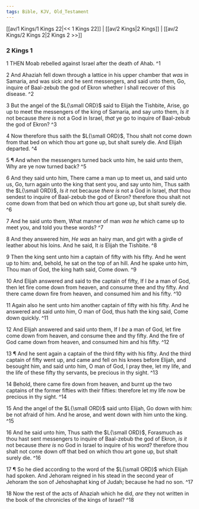 ```yaml
---
tags: Bible, KJV, Old_Testament
---
```


[[av/1 Kings/1 Kings 22|<< 1 Kings 22]] | [[av/2 Kings|2 Kings]] | [[av/2 Kings/2 Kings 2|2 Kings 2 >>]]

### 2 Kings 1

1 THEN Moab rebelled against Israel after the death of Ahab. ^1

2 And Ahaziah fell down through a lattice in his upper chamber that _was_ in Samaria, and was sick: and he sent messengers, and said unto them, Go, inquire of Baal-zebub the god of Ekron whether I shall recover of this disease. ^2

3 But the angel of the $L{\small ORD}$ said to Elijah the Tishbite, Arise, go up to meet the messengers of the king of Samaria, and say unto them, _Is_ _it_ not because _there_ _is_ not a God in Israel, _that_ ye go to inquire of Baal-zebub the god of Ekron? ^3

4 Now therefore thus saith the $L{\small ORD}$, Thou shalt not come down from that bed on which thou art gone up, but shalt surely die. And Elijah departed. ^4

5 ¶ And when the messengers turned back unto him, he said unto them, Why are ye now turned back? ^5

6 And they said unto him, There came a man up to meet us, and said unto us, Go, turn again unto the king that sent you, and say unto him, Thus saith the $L{\small ORD}$, _Is_ _it_ not because _there_ _is_ not a God in Israel, _that_ thou sendest to inquire of Baal-zebub the god of Ekron? therefore thou shalt not come down from that bed on which thou art gone up, but shalt surely die. ^6

7 And he said unto them, What manner of man _was_ _he_ which came up to meet you, and told you these words? ^7

8 And they answered him, _He_ _was_ an hairy man, and girt with a girdle of leather about his loins. And he said, It _is_ Elijah the Tishbite. ^8

9 Then the king sent unto him a captain of fifty with his fifty. And he went up to him: and, behold, he sat on the top of an hill. And he spake unto him, Thou man of God, the king hath said, Come down. ^9

10 And Elijah answered and said to the captain of fifty, If I _be_ a man of God, then let fire come down from heaven, and consume thee and thy fifty. And there came down fire from heaven, and consumed him and his fifty. ^10

11 Again also he sent unto him another captain of fifty with his fifty. And he answered and said unto him, O man of God, thus hath the king said, Come down quickly. ^11

12 And Elijah answered and said unto them, If I _be_ a man of God, let fire come down from heaven, and consume thee and thy fifty. And the fire of God came down from heaven, and consumed him and his fifty. ^12

13 ¶ And he sent again a captain of the third fifty with his fifty. And the third captain of fifty went up, and came and fell on his knees before Elijah, and besought him, and said unto him, O man of God, I pray thee, let my life, and the life of these fifty thy servants, be precious in thy sight. ^13

14 Behold, there came fire down from heaven, and burnt up the two captains of the former fifties with their fifties: therefore let my life now be precious in thy sight. ^14

15 And the angel of the $L{\small ORD}$ said unto Elijah, Go down with him: be not afraid of him. And he arose, and went down with him unto the king. ^15

16 And he said unto him, Thus saith the $L{\small ORD}$, Forasmuch as thou hast sent messengers to inquire of Baal-zebub the god of Ekron, _is_ _it_ not because _there_ _is_ no God in Israel to inquire of his word? therefore thou shalt not come down off that bed on which thou art gone up, but shalt surely die. ^16

17 ¶ So he died according to the word of the $L{\small ORD}$ which Elijah had spoken. And Jehoram reigned in his stead in the second year of Jehoram the son of Jehoshaphat king of Judah; because he had no son. ^17

18 Now the rest of the acts of Ahaziah which he did, _are_ they not written in the book of the chronicles of the kings of Israel? ^18
